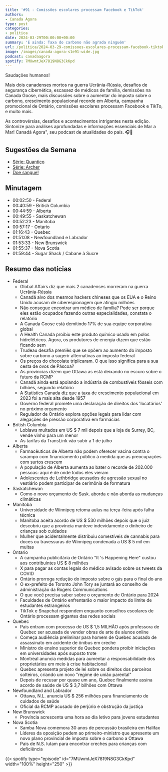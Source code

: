 ```yaml
---
title: '#91 - Comissões escolares processam Facebook e TikTok'
authors:
- Canada Agora
type: post
categories:
- politica
date: 2024-03-29T00:00:00+00:00
summary: 'E ainda: Taxa do carbono não agrada ninguém'
url: /politica/2024-03-29-comissoes-escolares-processam-facebook-tiktok.html
image: /images/canada-agora-s1e91-wide.jpg
podcast: canadaagora
spotify: 7MUwmtJeX7819N8G3CkKpd
---
```


Saudações humanos!

Mais dois canadenses mortos na guerra Ucrânia-Rússia, desafios de segurança cibernética, escassez de médicos de família, demissões na Canada Goose, mais discussões sobre o aumentar do imposto sobre o carbono, crescimento populacional recorde em Alberta, campanha promocional de Ontário, comissões escolares processam Facebook e TikTo, e muito mais.

As controvérsias, desafios e acontecimentos intrigantes nesta edição. Sintonize para análises
aprofundadas e informações essenciais de Mar a Mar! Canadá Agora", seu podcast de atualidades
do país. 🎧📰

## Sugestões da Semana
- [Série: Quantico](https://www.imdb.com/title/tt4428122/)
- [Série: Archer](https://www.imdb.com/title/tt1486217/)
- [Doe sangue!](https://blood.ca)

## Minutagem
- 00:02:50 - Federal
- 00:40:59 - British Columbia
- 00:44:59 - Alberta
- 00:49:55 - Saskatchewan
- 00:52:23 - Manitoba
- 00:57:17 - Ontario
- 01:16:43 - Quebec
- 01:51:08 - Newfoundland e Labrador
- 01:53:33 - New Brunswick
- 01:55:37 - Nova Scotia
- 01:59:44 - Sugar Shack / Cabane à Sucre

## Resumo das notícias
- Federal
  - Global Affairs diz que mais 2 canadenses morreram na guerra Ucrânia-Rússia
  - Canadá alvo dos mesmos hackers chineses que os EUA e o Reino Unido acusam de ciberespionagem que atingiu milhões
  - Não consegue encontrar um médico de família? Pode ser porque eles estão ocupados fazendo outras especialidades, constata o relatório
  - A Canada Goose está demitindo 17% de sua equipe corporativa global
  - A Health Canada proibiu este produto químico usado em polos hidrelétricos. Agora, os produtores de energia dizem que estão ficando sem
  - Trudeau desafia premiês que se opõem ao aumento do imposto sobre carbono a sugerir alternativas ao imposto federal
  - Os preços do chocolate triplicaram. O que isso significa para a sua cesta de ovos de Páscoa?
  - As províncias dizem que Ottawa as está deixando no escuro sobre o futuro da RCMP
  - Canadá ainda está apoiando a indústria de combustíveis fósseis com bilhões, segundo relatório
  - A Statistics Canada diz que a taxa de crescimento populacional em 2023 foi a mais alta desde 1957
  - Governo federal promete uma declaração de direitos dos 'locatários' no próximo orçamento
  - Regulador de Ontário explora opções legais para lidar com alegações de pressão corporativa em farmácias
- British Columbia
  - Loblaws multados em US $ 7 mil depois que a loja de Surrey, BC, vende vinho para um menor
  - As tarifas da TransLink vão subir a 1 de julho
- Alberta
  - Farmacêuticos de Alberta não podem oferecer vacina contra o sarampo com financiamento público à medida que as preocupações com surtos crescem
  - A população de Alberta aumenta ao bater o recorde de 202.000 pessoas: aqui é de onde todos eles vieram
  - Adolescentes de Lethbridge acusados de agressão sexual no vestiário podem participar de cerimônia de formatura
- Saskatchewan
  - Como o novo orçamento de Sask. aborda e não aborda as mudanças climáticas
- Manitoba
  - Universidade de Winnipeg retoma aulas na terça-feira após falha técnica
  - Manitoba aceita acordo de US $ 530 milhões depois que o juiz descobriu que a província manteve indevidamente o dinheiro de crianças sob cuidados
  - Mulher que acidentalmente distribuiu comestíveis de cannabis para doces ou travessuras de Winnipeg condenada a US $ 5 mil em multas
- Ontario
  - A campanha publicitária de Ontário "It 's Happening Here" custou aos contribuintes US $ 8 milhões
  - X para pagar as contas legais do médico avisado sobre os tweets da COVID
  - Ontário prorroga redução do imposto sobre o gás para o final do ano
  - O ex-prefeito de Toronto John Tory se juntará ao conselho de administração da Rogers Communications
  - O que você precisa saber sobre o orçamento de Ontário para 2024
  - Faculdades de Ontário enfrentarão o maior impacto do limite de estudantes estrangeiros
  - TikTok e Snapchat respondem enquanto conselhos escolares de Ontário processam gigantes das redes sociais
- Quebec
  - Pais entram com processo de US $ 1,5 MILHÃO após professora de Quebec ser acusada de vender obras de arte de alunos online
  - Começa audiência preliminar para homem de Quebec acusado de assassinato em acidente de ônibus em creche
  - Ministro do ensino superior de Quebec pondera proibir iniciações em universidades após suposto trote
  - Montreal anuncia medidas para aumentar a responsabilidade dos proprietários em meio à crise habitacional
  - Quebec apresenta projeto de lei sobre os direitos dos parceiros solteiros, criando um novo "regime de união parental"
  - Depois de recusar por quase um ano, Quebec finalmente assina acordo de saúde de US $ 3,7 bilhões com Ottawa
- Newfoundland and Labrador
  - Ottawa, N.L. anuncia US $ 256 milhões para financiamento de cuidados de saúde
  - Oficial da RCMP acusado de perjúrio e obstrução da justiça
- New Brunswick
  - Província acrescenta uma hora ao dia letivo para jovens estudantes
- Nova Scotia
  - Samba Nova comemora 30 anos de percussão brasileira em Halifax
  - Líderes da oposição pedem ao primeiro-ministro que apresente um novo plano provincial de imposto sobre o carbono a Ottawa
  - Pais de N.S. lutam para encontrar creches para crianças com deficiência

{{< spotify type="episode" id="7MUwmtJeX7819N8G3CkKpd" width="100%" height="250" >}}

